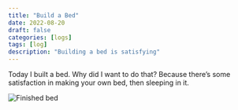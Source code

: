 ```yaml
---
title: "Build a Bed"
date: 2022-08-20
draft: false
categories: [logs]
tags: [log]
description: "Building a bed is satisfying"
---
```


  Today I built a bed. Why did I want to do that? Because there’s some satisfaction in making your own bed, then sleeping in it. 

![Finished bed](/static/bed4.png)


